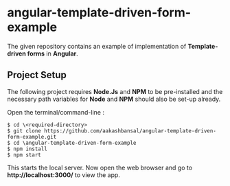 # angular-template-driven-form-example
The given repository contains an example of implementation of **Template-driven forms** in **Angular**.

## Project Setup

The following project requires **Node.Js** and **NPM** to be pre-installed and the necessary path variables for **Node** and **NPM** should also be set-up already.

Open the terminal/command-line :

```
$ cd \<required-directory>
$ git clone https://github.com/aakashbansal/angular-template-driven-form-example.git
$ cd \angular-template-driven-form-example
$ npm install
$ npm start
```

This starts the local server. Now open the web browser and go to **http://localhost:3000/** to view the app.
